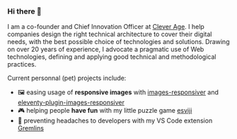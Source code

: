 ### Hi there 👋

I am a co-founder and Chief Innovation Officer at [Clever Age](https://www.clever-age.com/en/). I help companies design the right technical architecture to cover their digital needs, with the best possible choice of technologies and solutions. Drawing on over 20 years of experience, I advocate a pragmatic use of Web technologies, defining and applying good technical and methodological practices.

Current personnal (pet) projects include:
- 🖼 easing usage of **responsive images** with [images-responsiver](https://github.com/nhoizey/images-responsiver) and [eleventy-plugin-images-responsiver](https://github.com/nhoizey/eleventy-plugin-images-responsiver)
- 🎮 helping people **have fun** with my little puzzle game [esviji](https://github.com/esviji/esviji)
- 🤯 preventing headaches to developers with my VS Code extension [Gremlins](https://github.com/nhoizey/vscode-gremlins)
